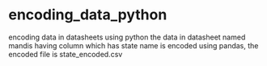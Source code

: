 # encoding_data_python
encoding data in datasheets using python
the data in datasheet named mandis having column which has state name is encoded using pandas,
the encoded file is state_encoded.csv
